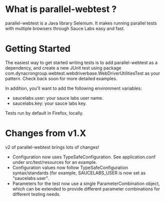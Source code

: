 # What is parallel-webtest ?

parallel-webtest is a Java library Selenium.
It makes running parallel tests with multiple browsers through Sauce Labs easy and fast.

# Getting Started

The easiest way to get started writing tests is to add parallel-webtest as a dependency, and create a new JUnit test
using package com.dynacrongroup.webtest.webdriverbase.WebDriverUtilitiesTest as your pattern.  Check back soon for more
detailed examples.

In addition, you'll want to add the following environment variables:

* saucelabs.user: your sauce labs user name.
* saucelabs.key: your sauce labs key.

Tests run by default in Firefox, locally.

# Changes from v1.X

v2 of parallel-webtest brings lots of changes!

* Configuration now uses TypeSafeConfiguration.  See application.conf under src/test/resources for an example.
* Configuration values now follow TypeSafeConfiguration syntax/standards (for example, SAUCELABS_USER is now
    set as "saucelabs.user".
* Parameters for the test now use a single ParameterCombination object, which can be extended to provide different
parameter combinations for different testing needs.
